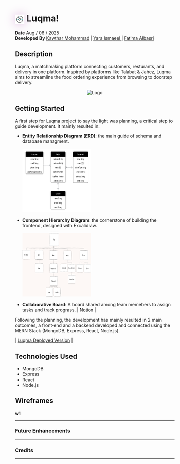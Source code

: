 <h1>
  <img src="assets/donut-unscreen.gif"  width="30" height="30" style="vertical-align:middle; filter: drop-shadow(0 0 1rem rgba(225, 184, 225, 1));">
  Luqma!
</h1>

**Date** Aug / 06 / 2025 <br>
**Developed By**  [Kawthar Mohammad](https://github.com/Kawthara-M) | [Yara Ismaeel ](https://github.com/Yara-Waleed) | [Fatima Albasri](https://github.com/fatemaAlbasri)

## Description
Luqma, a matchmaking platform connecting customers, resturants, and delivery in one platform. Inspired by platforms like Talabat & Jahez, Luqma aims to streamline the food ordering experience from browsing to doorstep delivery.
<br>
<div align="center">
  <img src="" width="40%" height="100px" alt="Logo">
</div>


## Getting Started

A first step for Luqma project to say the light was planning, a critical step to guide development. It mainly resulted in:

- **Entity Relationship Diagram (ERD)**: the main guide of schema and database managment. <br>

  <img src="./assets/Luqma-ER.png" width="45%" height="200px" alt="Logo">


- **Component Hierarchy Diagram**: the cornerstone of building the frontend, designed with Excalidraw. <br>

  <img src="./assets/component-hirearchy-diagram.png" width="45%" height="200px" alt="Logo">


- **Collaborative Board**: A board shared among team memebers to assign tasks and track prograss. | 
[Notion]() |

Following the planning, the development has mainly resulted in 2 main outcomes, a front-end and a backend developed and connected using the MERN Stack (MongoDB, Express, React, Node.js). <br>

| [Luqma Deployed Version]() |

## Technologies Used
- MongoDB
- Express
- React
- Node.js

## Wireframes
**w1**



---
### **Future Enhancements**

---
### **Credits**


---
